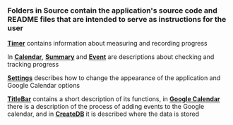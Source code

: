 ### Folders in Source contain the application's source code and README files that are intended to serve as instructions for the user

[**Timer**](/Source/Timer/) contains information about measuring and recording progress

In [**Calendar**](/Source/Calendar/), [**Summary**](/Source/Summary/) and [**Event**](/Source/Event/) are descriptions about checking and tracking progress 

[**Settings**](/Source/Settings/) describes how to change the appearance of the application and Google Calendar options

[**TitleBar**](/Source/TitleBar/) contains a short description of its functions, in [**Google Calendar**](/Source/GoogleCalendar/) there is a description of the process of adding events to the Google calendar, and in [**CreateDB**](/Source//CreateDB/) it is described where the data is stored
